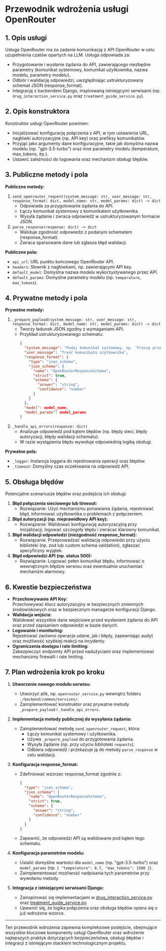 # Przewodnik wdrożenia usługi OpenRouter

## 1. Opis usługi
Usługa OpenRouter ma za zadanie komunikację z API OpenRouter w celu uzupełnienia czatów opartych na LLM. Usługa odpowiada za:
- Przygotowanie i wysłanie żądania do API, zawierającego niezbędne parametry (komunikat systemowy, komunikat użytkownika, nazwa modelu, parametry modelu).
- Odbiór i walidację odpowiedzi, uwzględniając ustrukturyzowany schemat JSON (response_format).
- Integrację z backendem Django, inspirowaną istniejącymi serwisami (np. `drug_interaction_service.py` oraz `treatment_guide_service.py`).

## 2. Opis konstruktora
Konstruktor usługi OpenRouter powinien:
- Inicjalizować konfigurację połączenia z API, w tym ustawienia URL, nagłówki autoryzacyjne (np. API key) oraz prefiksy komunikatów.
- Przyjąć jako argumenty dane konfiguracyjne, takie jak domyślna nazwa modelu (np. "gpt-3.5-turbo") oraz inne parametry modelu (temperature, max_tokens, itp.).
- Ustawić zależności do logowania oraz mechanizm obsługi błędów.

## 3. Publiczne metody i pola
**Publiczne metody:**
1. `send_openrouter_request(system_message: str, user_message: str, response_format: dict, model_name: str, model_params: dict) -> dict`  
   - Odpowiada za przygotowanie żądania do API.
   - Łączy komunikat systemowy z komunikatem użytkownika.
   - Wysyła żądanie i zwraca odpowiedź w ustrukturyzowanym formacie JSON.
2. `parse_response(response: dict) -> dict`  
   - Waliduje zgodność odpowiedzi z podanym schematem (response_format).
   - Zwraca sparsowane dane lub zgłasza błąd walidacji.

**Publiczne pola:**
- `api_url`: URL punktu końcowego OpenRouter API.
- `headers`: Słownik z nagłówkami, np. zawierającymi API key.
- `default_model`: Domyślna nazwa modelu wykorzystywanego przez API.
- `default_params`: Domyślne parametry modelu (np. `temperature`, `max_tokens`).

## 4. Prywatne metody i pola
**Prywatne metody:**
1. `_prepare_payload(system_message: str, user_message: str, response_format: dict, model_name: str, model_params: dict) -> dict`  
   - Tworzy ładunek JSON zgodny z wymaganiami API.
   - Przykład ustrukturyzowanego schematu:
     ```json
     {
       "system_message": "Podaj komunikat systemowy, np. 'Proszę przetworzyć poniższe dane.'",
       "user_message": "Treść komunikatu użytkownika",
       "response_format": {
         "type": "json_schema",
         "json_schema": {
           "name": "OpenRouterResponseSchema",
           "strict": true,
           "schema": {
             "answer": "string",
             "confidence": "number"
           }
         }
       },
       "model": model_name,
       "model_params": model_params
     }
     ```
2. `_handle_api_errors(response: dict)`  
   - Analizuje odpowiedź pod kątem błędów (np. błędy sieci, błędy autoryzacji, błędy walidacji schematu).
   - W razie wystąpienia błędu wywołuje odpowiednią logikę obsługi.

**Prywatne pola:**
- `_logger`: Instancja loggera do rejestrowania operacji oraz błędów.
- `_timeout`: Domyślny czas oczekiwania na odpowiedź API.

## 5. Obsługa błędów
Potencjalne scenariusze błędów oraz podejścia ich obsługi:
1. **Błąd połączenia sieciowego lub timeout:**  
   - Rozwiązanie: Użyć mechanizmu ponawiania żądania, rejestrować błąd, informować użytkownika o problemach z połączeniem.
2. **Błąd autoryzacji (np. nieprawidłowy API key):**  
   - Rozwiązanie: Walidować konfigurację autoryzacyjną przy inicjalizacji, logować szczegóły błędu i zwracać klarowny komunikat.
3. **Błąd walidacji odpowiedzi (niezgodność response_format):**  
   - Rozwiązanie: Przeprowadzać walidację odpowiedzi przy użyciu biblioteki (np. zod lub custom schema validation), zgłaszać specyficzny wyjątek.
4. **Błąd odpowiedzi API (np. status 500):**  
   - Rozwiązanie: Logować pełen komunikat błędu, informować o wewnętrznym błędzie serwisu oraz ewentualnie uruchamiać mechanizm alarmowy.

## 6. Kwestie bezpieczeństwa
- **Przechowywanie API Key:**  
  Przechowywać klucz autoryzacyjny w bezpiecznych zmiennych środowiskowych oraz w bezpiecznym managerze konfiguracji Django.
- **Walidacja wejścia:**  
  Walidować wszystkie dane wejściowe przed wysłaniem żądania do API oraz przed zapisaniem odpowiedzi w bazie danych.
- **Logowanie i monitoring:**  
  Rejestrować zarówno operacje udane, jak i błędy, zapewniając audyt oraz możliwość szybkiej reakcji na incydenty.
- **Ograniczenia dostępu i rate limiting:**  
  Zabezpieczyć endpointy API przed nadużyciami oraz implementować mechanizmy firewalli i rate limiting.

## 7. Plan wdrożenia krok po kroku
1. **Utworzenie nowego modułu serwisu:**
   - Utworzyć plik, np. `openrouter_service.py` wewnątrz folderu `./backend/common/services/`.
   - Zaimplementować konstruktor oraz prywatne metody `_prepare_payload` i `_handle_api_errors`.

2. **Implementacja metody publicznej do wysyłania żądania:**
   - Zaimplementować metodę `send_openrouter_request`, która:
     - Łączy komunikat systemowy i użytkownika.
     - Używa `_prepare_payload` do przygotowania żądania.
     - Wysyła żądanie (np. przy użyciu biblioteki `requests`).
     - Odbiera odpowiedź i przekazuje ją do metody `parse_response` w celu walidacji.

3. **Konfiguracja response_format:**
   - Zdefiniować wzorzec response_format zgodnie z:
     ```json
     {
       "type": "json_schema",
       "json_schema": {
         "name": "OpenRouterResponseSchema",
         "strict": true,
         "schema": {
           "answer": "string",
           "confidence": "number"
         }
       }
     }
     ```
   - Zapewnić, że odpowiedzi API są walidowane pod kątem tego schematu.

4. **Konfiguracja parametrów modelu:**
   - Ustalić domyślne wartości dla `model_name` (np. "gpt-3.5-turbo") oraz `model_params` (np. `{ "temperature": 0.7, "max_tokens": 1500 }`).
   - Zaimplementować możliwość nadpisania tych parametrów przy wywołaniu metody.

5. **Integracja z istniejącymi serwisami Django:**
   - Zainspirować się implementacjami w [drug_interaction_service.py](http://_vscodecontentref_/0) oraz [treatment_guide_service.py](http://_vscodecontentref_/1).
   - Upewnić się, że logika połączenia oraz obsługa błędów opiera się o już wdrożone wzorce.


---
Ten przewodnik wdrożenia zapewnia kompleksowe podejście, obejmujące wszystkie kluczowe komponenty usługi OpenRouter oraz wdrożenie najlepszych praktyk dotyczących bezpieczeństwa, obsługi błędów i integracji z istniejącym stackiem technologicznym projektu.